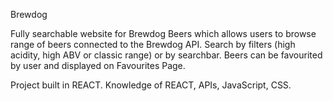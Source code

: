 Brewdog

Fully searchable website for Brewdog Beers which allows users to browse range of beers connected to the Brewdog API. Search by filters (high acidity, high ABV or classic range) or by searchbar. Beers can be favourited by user and displayed on Favourites Page.

Project built in REACT. Knowledge of REACT, APIs, JavaScript, CSS.
